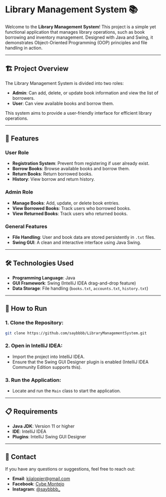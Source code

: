 # Library Management System 📚

Welcome to the **Library Management System**! This project is a simple yet functional application that manages library operations, such as book borrowing and inventory management. Designed with Java and Swing, it demonstrates Object-Oriented Programming (OOP) principles and file handling in action.

---

## 🏗️ Project Overview
The Library Management System is divided into two roles:
- **Admin**: Can add, delete, or update book information and view the list of borrowers.
- **User**: Can view available books and borrow them.

This system aims to provide a user-friendly interface for efficient library operations.

---

## 🌟 Features
### User Role
- **Registration System**: Prevent from registering if user already exist.
- **Borrow Books**: Browse available books and borrow them.
- **Return Books**: Return borrowed books.
- **History**: View borrow and return history.

### Admin Role
- **Manage Books**: Add, update, or delete book entries.
- **View Borrowed Books**: Track users who borrowed books.
- **View Returned Books**: Track users who returned books.

### General Features
- **File Handling**: User and book data are stored persistently in `.txt` files.
- **Swing GUI**: A clean and interactive interface using Java Swing.

---

## 🛠️ Technologies Used
- **Programming Language**: Java
- **GUI Framework**: Swing (IntelliJ IDEA drag-and-drop feature)
- **Data Storage**: File handling (`books.txt`, `accounts.txt`, `history.txt`)

---

## 🚀 How to Run
### 1. **Clone the Repository**:
   ```bash
   git clone https://github.com/saybbbb/LibraryManagementSystem.git
   ```
### 2. **Open in IntelliJ IDEA**:
- Import the project into IntelliJ IDEA.
- Ensure that the Swing GUI Designer plugin is enabled (IntelliJ IDEA Community Edition supports this).

### 3. **Run the Application**:
- Locate and run the `Main` class to start the application.

---

## 📋 Requirements
- **Java JDK**: Version 11 or higher
- **IDE**: IntelliJ IDEA
- **Plugins**: IntelliJ Swing GUI Designer

---

## 📧 Contact
If you have any questions or suggestions, feel free to reach out:
- **Email**: kjialopier@gmail.com
- **Facebook**: [Cybe Montejo ](https://www.facebook.com/cybe.montejo)
- **Instagram**: [@saybbbb_](https://www.instagram.com/saybbbb_/)
